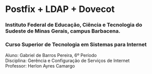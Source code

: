 # Postfix + LDAP + Dovecot

### Instituto Federal de Educação, Ciência e Tecnologia do Sudeste de Minas Gerais, campus Barbacena. 
### Curso Superior de Tecnologia em Sistemas para Internet

Aluno: Gabriel de Barros Pereira, 6º Período<br/>
Disciplina: Gerência e Configuração de Serviços de Internet<br/>
Professor: Herlon Ayres Camargo<br/>


